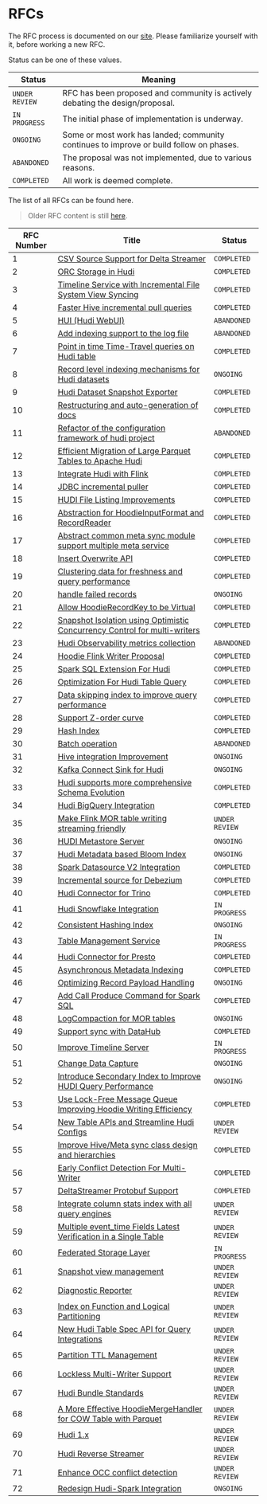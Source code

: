 <!--
  Licensed to the Apache Software Foundation (ASF) under one or more
  contributor license agreements.  See the NOTICE file distributed with
  this work for additional information regarding copyright ownership.
  The ASF licenses this file to You under the Apache License, Version 2.0
  (the "License"); you may not use this file except in compliance with
  the License.  You may obtain a copy of the License at

       http://www.apache.org/licenses/LICENSE-2.0

  Unless required by applicable law or agreed to in writing, software
  distributed under the License is distributed on an "AS IS" BASIS,
  WITHOUT WARRANTIES OR CONDITIONS OF ANY KIND, either express or implied.
  See the License for the specific language governing permissions and
  limitations under the License.
-->

# RFCs

The RFC process is documented on our [site](https://hudi.apache.org/contribute/rfc-process). Please familiarize yourself
with it, before working a new RFC.

Status can be one of these values.

| Status         | Meaning                                                                                 |
|----------------|-----------------------------------------------------------------------------------------|
| `UNDER REVIEW` | RFC has been proposed and community is actively debating the design/proposal.           |
| `IN PROGRESS`  | The initial phase of implementation is underway.                                        |
| `ONGOING`      | Some or most work has landed; community continues to improve or build follow on phases. |
| `ABANDONED`    | The proposal was not implemented, due to various reasons.                               |
| `COMPLETED`    | All work is deemed complete.                                                            |

The list of all RFCs can be found here.

> Older RFC content is still [here](https://cwiki.apache.org/confluence/display/HUDI/RFC+Process).

| RFC Number | Title                                                                                                                                                                                                                | Status         |
|------------|----------------------------------------------------------------------------------------------------------------------------------------------------------------------------------------------------------------------|----------------|
| 1          | [CSV Source Support for Delta Streamer](https://cwiki.apache.org/confluence/display/HUDI/RFC+-+01+%3A+CSV+Source+Support+for+Delta+Streamer)                                                                         | `COMPLETED`    |
| 2          | [ORC Storage in Hudi](https://cwiki.apache.org/confluence/pages/viewpage.action?pageId=113708439)                                                                                                                    | `COMPLETED`    |
| 3          | [Timeline Service with Incremental File System View Syncing](https://cwiki.apache.org/confluence/pages/viewpage.action?pageId=113708965)                                                                             | `COMPLETED`    |
| 4          | [Faster Hive incremental pull queries](https://cwiki.apache.org/confluence/pages/viewpage.action?pageId=115513622)                                                                                                   | `COMPLETED`    |
| 5          | [HUI (Hudi WebUI)](https://cwiki.apache.org/confluence/pages/viewpage.action?pageId=130027233)                                                                                                                       | `ABANDONED`    |
| 6          | [Add indexing support to the log file](https://cwiki.apache.org/confluence/display/HUDI/RFC+-+06+%3A+Add+indexing+support+to+the+log+file)                                                                           | `ABANDONED`    |
| 7          | [Point in time Time-Travel queries on Hudi table](https://cwiki.apache.org/confluence/display/HUDI/RFC+-+07+%3A+Point+in+time+Time-Travel+queries+on+Hudi+table)                                                     | `COMPLETED`    |
| 8          | [Record level indexing mechanisms for Hudi datasets](https://cwiki.apache.org/confluence/display/HUDI/RFC-08++Record+level+indexing+mechanisms+for+Hudi+datasets)                                                    | `ONGOING`      |
| 9          | [Hudi Dataset Snapshot Exporter](https://cwiki.apache.org/confluence/display/HUDI/RFC+-+09+%3A+Hudi+Dataset+Snapshot+Exporter)                                                                                       | `COMPLETED`    |
| 10         | [Restructuring and auto-generation of docs](https://cwiki.apache.org/confluence/display/HUDI/RFC+-+10+%3A+Restructuring+and+auto-generation+of+docs)                                                                 | `COMPLETED`    |
| 11         | [Refactor of the configuration framework of hudi project](https://cwiki.apache.org/confluence/display/HUDI/RFC+-+11+%3A+Refactor+of+the+configuration+framework+of+hudi+project)                                     | `ABANDONED`    |
| 12         | [Efficient Migration of Large Parquet Tables to Apache Hudi](https://cwiki.apache.org/confluence/display/HUDI/RFC+-+12+%3A+Efficient+Migration+of+Large+Parquet+Tables+to+Apache+Hudi)                               | `COMPLETED`    |
| 13         | [Integrate Hudi with Flink](https://cwiki.apache.org/confluence/pages/viewpage.action?pageId=141724520)                                                                                                              | `COMPLETED`    |
| 14         | [JDBC incremental puller](https://cwiki.apache.org/confluence/display/HUDI/RFC+-+14+%3A+JDBC+incremental+puller)                                                                                                     | `COMPLETED`    |
| 15         | [HUDI File Listing Improvements](https://cwiki.apache.org/confluence/display/HUDI/RFC+-+15%3A+HUDI+File+Listing+Improvements)                                                                                        | `COMPLETED`    |
| 16         | [Abstraction for HoodieInputFormat and RecordReader](https://cwiki.apache.org/confluence/display/HUDI/RFC+-+16+Abstraction+for+HoodieInputFormat+and+RecordReader)                                                   | `COMPLETED`    |
| 17         | [Abstract common meta sync module support multiple meta service](https://cwiki.apache.org/confluence/display/HUDI/RFC+-+17+Abstract+common+meta+sync+module+support+multiple+meta+service)                           | `COMPLETED`    |
| 18         | [Insert Overwrite API](https://cwiki.apache.org/confluence/display/HUDI/RFC+-+18+Insert+Overwrite+API)                                                                                                               | `COMPLETED`    |
| 19         | [Clustering data for freshness and query performance](https://cwiki.apache.org/confluence/display/HUDI/RFC+-+19+Clustering+data+for+freshness+and+query+performance)                                                 | `COMPLETED`    |
| 20         | [handle failed records](https://cwiki.apache.org/confluence/display/HUDI/RFC+-+20+%3A+handle+failed+records)                                                                                                         | `ONGOING`      |
| 21         | [Allow HoodieRecordKey to be Virtual](https://cwiki.apache.org/confluence/display/HUDI/RFC+-+21+%3A+Allow+HoodieRecordKey+to+be+Virtual)                                                                             | `COMPLETED`    |
| 22         | [Snapshot Isolation using Optimistic Concurrency Control for multi-writers](https://cwiki.apache.org/confluence/display/HUDI/RFC+-+22+%3A+Snapshot+Isolation+using+Optimistic+Concurrency+Control+for+multi-writers) | `COMPLETED`    |
| 23         | [Hudi Observability metrics collection](https://cwiki.apache.org/confluence/display/HUDI/RFC+-+23+%3A+Hudi+Observability+metrics+collection)                                                                         | `ABANDONED`    | 
| 24         | [Hoodie Flink Writer Proposal](https://cwiki.apache.org/confluence/display/HUDI/RFC-24%3A+Hoodie+Flink+Writer+Proposal)                                                                                              | `COMPLETED`    | 
| 25         | [Spark SQL Extension For Hudi](https://cwiki.apache.org/confluence/display/HUDI/RFC+-+25%3A+Spark+SQL+Extension+For+Hudi)                                                                                            | `COMPLETED`    | 
| 26         | [Optimization For Hudi Table Query](https://cwiki.apache.org/confluence/display/HUDI/RFC-26+Optimization+For+Hudi+Table+Query)                                                                                       | `COMPLETED`    | 
| 27         | [Data skipping index to improve query performance](https://cwiki.apache.org/confluence/display/HUDI/RFC-27+Data+skipping+index+to+improve+query+performance)                                                         | `COMPLETED`    | 
| 28         | [Support Z-order curve](https://cwiki.apache.org/confluence/pages/viewpage.action?pageId=181307144)                                                                                                                  | `COMPLETED`    |
| 29         | [Hash Index](https://cwiki.apache.org/confluence/display/HUDI/RFC+-+29%3A+Hash+Index)                                                                                                                                | `COMPLETED`    | 
| 30         | [Batch operation](https://cwiki.apache.org/confluence/display/HUDI/RFC+-+30%3A+Batch+operation)                                                                                                                      | `ABANDONED`    | 
| 31         | [Hive integration Improvement](https://cwiki.apache.org/confluence/display/HUDI/RFC+-+31%3A+Hive+integration+Improvment)                                                                                             | `ONGOING`      | 
| 32         | [Kafka Connect Sink for Hudi](https://cwiki.apache.org/confluence/display/HUDI/RFC-32+Kafka+Connect+Sink+for+Hudi)                                                                                                   | `ONGOING`      | 
| 33         | [Hudi supports more comprehensive Schema Evolution](https://cwiki.apache.org/confluence/display/HUDI/RFC+-+33++Hudi+supports+more+comprehensive+Schema+Evolution)                                                    | `COMPLETED`    | 
| 34         | [Hudi BigQuery Integration](./rfc-34/rfc-34.md)                                                                                                                                                                      | `COMPLETED`    | 
| 35         | [Make Flink MOR table writing streaming friendly](https://cwiki.apache.org/confluence/display/HUDI/RFC-35%3A+Make+Flink+MOR+table+writing+streaming+friendly)                                                        | `UNDER REVIEW` | 
| 36         | [HUDI Metastore Server](https://cwiki.apache.org/confluence/display/HUDI/%5BWIP%5D+RFC-36%3A+HUDI+Metastore+Server)                                                                                                  | `ONGOING`      | 
| 37         | [Hudi Metadata based Bloom Index](rfc-37/rfc-37.md)                                                                                                                                                                  | `ONGOING`      | 
| 38         | [Spark Datasource V2 Integration](./rfc-38/rfc-38.md)                                                                                                                                                                | `COMPLETED`    | 
| 39         | [Incremental source for Debezium](./rfc-39/rfc-39.md)                                                                                                                                                                | `COMPLETED`    | 
| 40         | [Hudi Connector for Trino](./rfc-40/rfc-40.md)                                                                                                                                                                       | `COMPLETED`    | 
| 41         | [Hudi Snowflake Integration](./rfc-41/rfc-41.md)                                                                                                                                                                     | `IN PROGRESS`  | 
| 42         | [Consistent Hashing Index](./rfc-42/rfc-42.md)                                                                                                                                                                       | `ONGOING`      | 
| 43         | [Table Management Service](./rfc-43/rfc-43.md)                                                                                                                                                                       | `IN PROGRESS`  | 
| 44         | [Hudi Connector for Presto](./rfc-44/rfc-44.md)                                                                                                                                                                      | `COMPLETED`    | 
| 45         | [Asynchronous Metadata Indexing](./rfc-45/rfc-45.md)                                                                                                                                                                 | `COMPLETED`    | 
| 46         | [Optimizing Record Payload Handling](./rfc-46/rfc-46.md)                                                                                                                                                             | `ONGOING`      | 
| 47         | [Add Call Produce Command for Spark SQL](./rfc-47/rfc-47.md)                                                                                                                                                         | `COMPLETED`    | 
| 48         | [LogCompaction for MOR tables](./rfc-48/rfc-48.md)                                                                                                                                                                   | `ONGOING`      | 
| 49         | [Support sync with DataHub](./rfc-49/rfc-49.md)                                                                                                                                                                      | `COMPLETED`    |
| 50         | [Improve Timeline Server](./rfc-50/rfc-50.md)                                                                                                                                                                        | `IN PROGRESS`  | 
| 51         | [Change Data Capture](./rfc-51/rfc-51.md)                                                                                                                                                                            | `ONGOING`      |
| 52         | [Introduce Secondary Index to Improve HUDI Query Performance](./rfc-52/rfc-52.md)                                                                                                                                    | `ONGOING`      |
| 53         | [Use Lock-Free Message Queue Improving Hoodie Writing Efficiency](./rfc-53/rfc-53.md)                                                                                                                                | `COMPLETED`    | 
| 54         | [New Table APIs and Streamline Hudi Configs](./rfc-54/rfc-54.md)                                                                                                                                                     | `UNDER REVIEW` | 
| 55         | [Improve Hive/Meta sync class design and hierarchies](./rfc-55/rfc-55.md)                                                                                                                                            | `COMPLETED`    | 
| 56         | [Early Conflict Detection For Multi-Writer](./rfc-56/rfc-56.md)                                                                                                                                                      | `COMPLETED`    | 
| 57         | [DeltaStreamer Protobuf Support](./rfc-57/rfc-57.md)                                                                                                                                                                 | `COMPLETED`    | 
| 58         | [Integrate column stats index with all query engines](./rfc-58/rfc-58.md)                                                                                                                                            | `UNDER REVIEW` |
| 59         | [Multiple event_time Fields Latest Verification in a Single Table](./rfc-59/rfc-59.md)                                                                                                                               | `UNDER REVIEW` |
| 60         | [Federated Storage Layer](./rfc-60/rfc-60.md)                                                                                                                                                                        | `IN PROGRESS`  |
| 61         | [Snapshot view management](./rfc-61/rfc-61.md)                                                                                                                                                                       | `UNDER REVIEW` |
| 62         | [Diagnostic Reporter](./rfc-62/rfc-62.md)                                                                                                                                                                            | `UNDER REVIEW` |
| 63         | [Index on Function and Logical Partitioning](./rfc-63/rfc-63.md)                                                                                                                                                     | `UNDER REVIEW` |
| 64         | [New Hudi Table Spec API for Query Integrations](./rfc-64/rfc-64.md)                                                                                                                                                 | `UNDER REVIEW` |
| 65         | [Partition TTL Management](./rfc-65/rfc-65.md)                                                                                                                                                                       | `UNDER REVIEW` |
| 66         | [Lockless Multi-Writer Support](./rfc-66/rfc-66.md)                                                                                                                                                                  | `UNDER REVIEW` |
| 67         | [Hudi Bundle Standards](./rfc-67/rfc-67.md)                                                                                                                                                                          | `UNDER REVIEW` |
| 68         | [A More Effective HoodieMergeHandler for COW Table with Parquet](./rfc-68/rfc-68.md)                                                                                                                                 | `UNDER REVIEW` |
| 69         | [Hudi 1.x](./rfc-69/rfc-69.md)                                                                                                                                                                                       | `UNDER REVIEW` |
| 70         | [Hudi Reverse Streamer](./rfc/rfc-70/rfc-70.md)                                                                                                                                                                      | `UNDER REVIEW` |
| 71         | [Enhance OCC conflict detection](./rfc/rfc-71/rfc-71.md)                                                                                                                                                             | `UNDER REVIEW` |
| 72         | [Redesign Hudi-Spark Integration](./rfc/rfc-72/rfc-72.md)                                                                                                                                                            | `ONGOING`      |